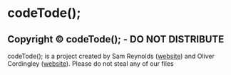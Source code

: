 # codeTode();
## Copyright © codeTode(); - DO NOT DISTRIBUTE
codeTode(); is a project created by Sam Reynolds ([website](http://www.mintyplays.com)) and Oliver Cordingley ([website](http://www.olivercordingley.co.uk)). Please do not steal any of our files
